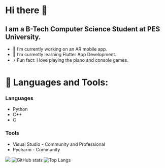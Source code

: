 # Hi there 👋

## I am a B-Tech Computer Science Student at PES University.

- 🔭 I’m currently working on an AR mobile app.
- 🌱 I’m currently learning Flutter App Development.
- ⚡ Fun fact: I love playing the piano and console games.

# 🧰 Languages and Tools:
### Languages
- Python
- C++
- C

### Tools
- Visual Studio - Community and Professional
- Pycharm - Community

![](https://visitor-badge.laobi.icu/badge?page_id=Manab784.Manab784)
![GitHub stats](https://github-readme-stats.vercel.app/api?username=Manab784&show_icons=true&theme=tokyonight)
![Top Langs](https://github-readme-stats.vercel.app/api/top-langs/?username=Manab784&theme=tokyonight)
